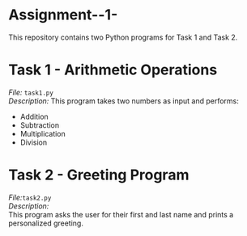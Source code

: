 # Assignment--1-

This repository contains two Python programs for Task 1 and Task 2.

# Task 1 - Arithmetic Operations
*File:* `task1.py`  
*Description:* 
This program takes two numbers as input and performs:
- Addition
- Subtraction
- Multiplication
- Division

# Task 2 - Greeting Program
*File:*`task2.py`  
*Description:*  
This program asks the user for their first and last name and prints a personalized greeting.

